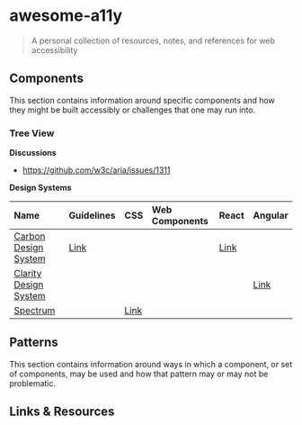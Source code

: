 # awesome-a11y

> A personal collection of resources, notes, and references for web accessibility

## Components

This section contains information around specific components and how they might be built accessibly or challenges that one may run into.

### Tree View

**Discussions**

- https://github.com/w3c/aria/issues/1311

**Design Systems**

| Name | Guidelines | CSS | Web Components | React | Angular |
| :--- | :--------- | :-- | :------------- | :---- | :------ |
| [Carbon Design System](https://carbondesignsystem.com/) | [Link](https://carbondesignsystem.com/components/tree-view/usage/) | | | [Link](https://react.carbondesignsystem.com/?path=/story/components-treeview--default) |
| [Clarity Design System](https://clarity.design/) | | | | | [Link](https://clarity.design/documentation/tree-view) |
| [Spectrum](https://spectrum.adobe.com/) | | [Link](https://opensource.adobe.com/spectrum-css/treeview.html) | | | |

## Patterns

This section contains information around ways in which a component, or set of components, may be used and how that pattern may or may not be problematic.

## Links & Resources
